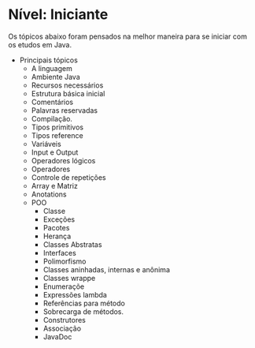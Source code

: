 # Nível: Iniciante

Os tópicos abaixo foram pensados na melhor maneira para se iniciar com os etudos em Java.

- Principais tópicos
    - A linguagem
    - Ambiente Java
    - Recursos necessários
    - Estrutura básica inicial
    - Comentários
    - Palavras reservadas
    - Compilação.
    - Tipos primitivos
    - Tipos reference
    - Variáveis
    - Input e Output
    - Operadores lógicos
    - Operadores
    - Controle de repetições
    - Array e Matriz
    - Anotations
    - POO
        - Classe
        - Exceções
        - Pacotes
        - Herança
        - Classes Abstratas
        - Interfaces
        - Polimorfismo
        - Classes aninhadas, internas e anônima
        - Classes wrappe
        - Enumeraçõe
        - Expressões lambda
        - Referências para método
        - Sobrecarga de métodos.
        - Construtores
        - Associação
        - JavaDoc